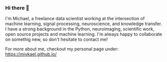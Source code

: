 ### Hi there 👋

I'm Michael, a freelance data scientist working at the intersection of machine learning, signal processing, neuroscience, and knowledge transfer. I have a strong background in the Python, neuroimaging, scientific work, open source projects and machine learning. I'm always happy to collaborate on somethig new, so don't hesitate to contact me!

For more about me, checkout my personal page under: https://miykael.github.io/

